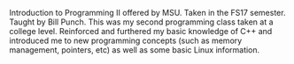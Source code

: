 Introduction to Programming II offered by MSU. Taken in the FS17 semester. Taught by Bill Punch. This was my second programming class taken at a college level. Reinforced and furthered my basic knowledge of C++ and introduced me to new programming concepts (such as memory management, pointers, etc) as well as some basic Linux information.
